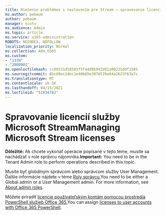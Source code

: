 ```yaml
---
title: Riešenie problémov s nastavením pre Stream – spravovanie licencií streamov
ms.author: pebaum
author: pebaum
manager: scotv
ms.audience: Admin
ms.topic: article
ms.service: o365-administration
ROBOTS: NOINDEX, NOFOLLOW
localization_priority: Normal
ms.collection: Adm_O365
ms.custom:
- "1339"
- "2800001"
ms.openlocfilehash: cc09331d58503f5f44d8b942d81a00235ddf1585
ms.sourcegitcommit: 8bc60ec34bc1e40685e3976576e04a2623f63a7c
ms.translationtype: MT
ms.contentlocale: sk-SK
ms.lasthandoff: 04/15/2021
ms.locfileid: "51834782"
---
```

# <a name="managing-microsoft-stream-licenses"></a><span data-ttu-id="e5751-102">Spravovanie licencií služby Microsoft Stream</span><span class="sxs-lookup"><span data-stu-id="e5751-102">Managing Microsoft Stream licenses</span></span>

<span data-ttu-id="e5751-103">**Dôležité:** Ak chcete vykonať operácie popísané v tejto téme, musíte sa nachádzať v role správcu nájomníka.</span><span class="sxs-lookup"><span data-stu-id="e5751-103">**Important:** You need to be in the Tenant Admin role to perform operations described in this topic.</span></span>

<span data-ttu-id="e5751-104">Musíte byť globálnym správcom alebo správcom služby User Management. Ďalšie informácie nájdete v téme [Roly správcu.](https://docs.microsoft.com/microsoft-365/admin/add-users/about-admin-roles)</span><span class="sxs-lookup"><span data-stu-id="e5751-104">You need to be either a Global admin or a User Management admin. For more information, see [About admin roles](https://docs.microsoft.com/microsoft-365/admin/add-users/about-admin-roles).</span></span>

<span data-ttu-id="e5751-105">Môžete priradiť [licencie používateľským kontám pomocou prostredia PowerShell služieb Office 365.](https://go.microsoft.com/fwlink/p/?linkid=850410)</span><span class="sxs-lookup"><span data-stu-id="e5751-105">You can assign [licenses to user accounts with Office 365 PowerShell](https://go.microsoft.com/fwlink/p/?linkid=850410).</span></span>
